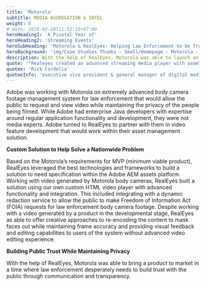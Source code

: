 ```yaml
---
title: 'Motorola'
subtitle: MEDIA AGGREGATION & INTEL
weight: 6
# date: 2018-02-10T11:52:18+07:00
heroHeading1: 'A Pivotal Year of'
heroHeading2: 'Streaming Events'
heroSubHeading: 'Motorola & RealEyes: Helping Law Enforcement to be Transparent'
heroBackground: 'img/Case Studies Thumbs - Small/Homepage - Motorola - small.jpg'
description: With the help of RealEyes, Motorola was able to launch an advanced body camera footage product that would allow the public to request and view video while maintaining the privacy of the people being filmed.
quote: '"Realeyes created an advanced streaming media player with seamless clientside ad stitching for desktop and mobile web, worked as a trusted and valued partner to determine the best format and test multiple levels of redundancy, failover architecture and delivery."'
quotee: 'Rick Cordelia'
quoteeInfo: 'executive vice president & general manager of digital media, NBC Sports Group'
---
```


Adobe was working with Motorola on extremely advanced body camera footage management system for law enforcement that would allow the public to request and view video while maintaining the privacy of the people being filmed. While Adobe had enterprise Java developers with expertise around regular application functionality and development, they were not media experts. Adobe turned to RealEyes to partner with them in video feature development that would work within their asset management solution.

**Custom Solution to Help Solve a Nationwide Problem**

Based on the Motorola’s requirements for MVP (minimum viable product), RealEyes leveraged the best technologies and frameworks to build a solution to need specification within the Adobe AEM assets platform. Working with video generated by Motorola body cameras, RealEyes built a solution using our own custom HTML video player with advanced functionality and integration. This included integrating with a dynamic redaction service to allow the public to make Freedom of Information Act (FOIA) requests for law enforcement body camera footage. Despite working with a video generated by a product in the developmental stage, RealEyes as able to offer creative approaches to re-encoding the content to mask faces out while maintaining frame accuracy and providing visual feedback and editing capabilities to users of the system without advanced video editing experience.

**Building Public Trust While Maintaining Privacy**

With the help of RealEyes, Motorola was able to bring a product to market in a time where law enforcement desperately needs to build trust with the public through communication and transparency.
